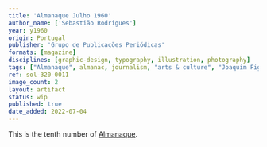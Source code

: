 ```yaml
---
title: 'Almanaque Julho 1960'
author_name: ['Sebastião Rodrigues']
year: y1960
origin: Portugal
publisher: 'Grupo de Publicações Periódicas'
formats: [magazine]
disciplines: [graphic-design, typography, illustration, photography]
tags: ["Almanaque", almanac, journalism, "arts & culture", "Joaquim Figueiredo Magalhães"]
ref: sol-320-0011
image_count: 2
layout: artifact
status: wip
published: true
date_added: 2022-07-04
---
```

<p>This is the tenth number of <a class="text cat-link publisher" href="/tags/almanaque/">Almanaque</a>.</p>
